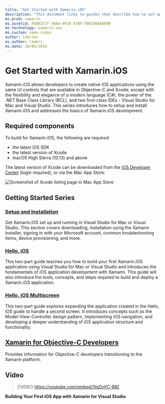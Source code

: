 ```yaml
---
title: "Get Started with Xamarin.iOS"
description: "This document links to guides that describe how to set up Xamarin.iOS and how to build a first application, and provides information about Xamarin to Objective-C developers."
ms.prod: xamarin
ms.assetid: FA802CCF-3BA4-4F26-A7BF-FBB7D0AA889B
ms.technology: xamarin-ios
ms.custom: xamu-video
author: lobrien
ms.author: laobri
ms.date: 10/05/2018
---
```


# Get Started with Xamarin.iOS

Xamarin.iOS allows developers to create native iOS applications using the same UI controls that are available in Objective-C and Xcode, except with the flexibility and elegance of a modern language (C#), the power of the .NET Base Class Library (BCL), and two first-class IDEs - Visual Studio for Mac and Visual Studio. This series introduces how to setup and install Xamarin.iOS and addresses the basics of Xamarin.iOS development.

## Required components

To build for Xamarin.iOS, the following are required:

- the latest iOS SDK
- the latest version of Xcode
- macOS High Sierra (10.13) and above

The latest version of Xcode can be downloaded from the [iOS Developer Center](https://developer.apple.com/devcenter/ios/index.action#downloads) (login required), or via the Mac App Store:

![Screenshot of Xcode listing page in Mac App Store](installation/images/xcode.png "Xcode in the Mac App Store")

## Getting Started Series

### [Setup and Installation](~/ios/get-started/installation/index.md)

Get Xamarin.iOS set up and running in Visual Studio for Mac or Visual Studio. This section covers downloading, installation using the Xamarin Installer, signing in with your Microsoft account, common troubleshooting items, device provisioning, and more.

### [Hello, iOS](~/ios/get-started/hello-ios/index.md)

This two-part guide teaches you how to build your first Xamarin.iOS application using Visual Studio for Mac or Visual Studio and introduces the fundamentals of iOS application development with Xamarin. This guide will also introduce the tools, concepts, and steps required to build and deploy a Xamarin.iOS application.

### [Hello, iOS Multiscreen](~/ios/get-started/hello-ios-multiscreen/index.md)

This two-part guide explores expanding the application created in the Hello, iOS guide to handle a second screen. It introduces concepts such as the Model-View-Controller design pattern, implementing iOS navigation, and developing a deeper understanding of iOS application structure and functionality.

## [Xamarin for Objective-C Developers](objective-c-developers/index.md)

Provides information for Objective-C developers transitioning to the Xamarin platform.

## Video

> [!VIDEO https://youtube.com/embed/1ilsDnYC-B8]

**Building Your First iOS App with Xamarin for Visual Studio**
